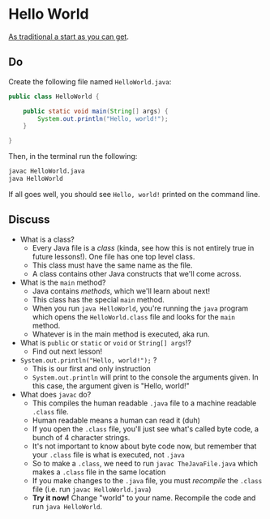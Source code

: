 # Hello World

[As traditional a start as you can get](https://en.wikipedia.org/wiki/%22Hello,_World!%22_program).

## Do

Create the following file named `HelloWorld.java`:

```java
public class HelloWorld {

    public static void main(String[] args) {
        System.out.println("Hello, world!");
    }

}
```

Then, in the terminal run the following:

```sh
javac HelloWorld.java
java HelloWorld
```

If all goes well, you should see `Hello, world!` printed on the command line.

## Discuss

- What is a class?
    + Every Java file is a *class* (kinda, see how this is not entirely true in future lessons!). One file has one top
    level class.
    + This class must have the same name as the file.
    + A class contains other Java constructs that we'll come across.
- What is the `main` method?
    + Java contains *methods*, which we'll learn about next!
    + This class has the special `main` method.
    + When you run `java HelloWorld`, you're running the `java` program which opens the `HelloWorld.class` file and looks for the `main` method.
    + Whatever is in the main method is executed, aka run.
- What is `public` or `static` or `void` or `String[] args`!?
    + Find out next lesson!
- `System.out.println("Hello, world!");` ?
    + This is our first and only instruction
    + `System.out.println` will print to the console the arguments given. In this case, the argument given is "Hello, world!"
- What does `javac` do?
    + This compiles the human readable `.java` file to a machine readable `.class` file.
    + Human readable means a human can read it (duh)
    + If you open the `.class` file, you'll just see what's called byte code, a bunch of 4 character strings.
    + It's not important to know about byte code now, but remember that your `.class` file is what is executed, not `.java`
    + So to make a `.class`, we need to run `javac TheJavaFile.java` which makes a `.class` file in the same location
    + If you make changes to the `.java` file, you must *recompile* the `.class` file (i.e. run `javac HelloWorld.java`)
    + **Try it now!** Change "world" to your name. Recompile the code and run `java HelloWorld`.